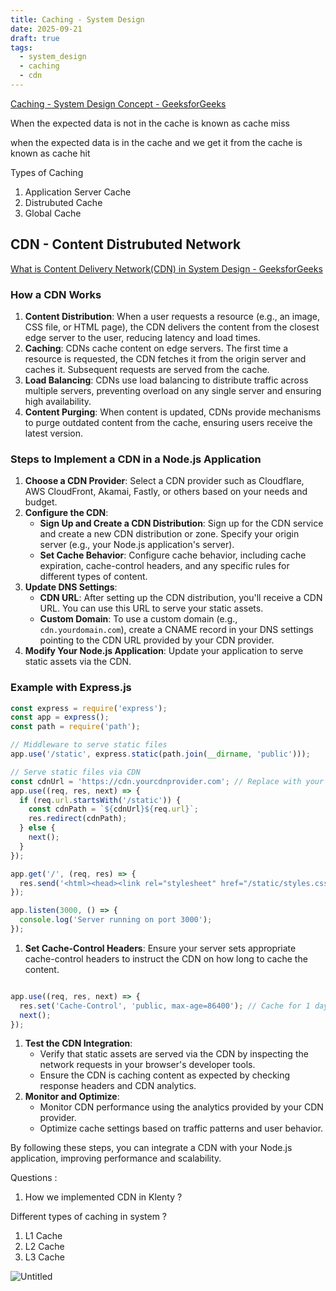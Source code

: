 ```yaml
---
title: Caching - System Design
date: 2025-09-21
draft: true
tags:
  - system_design
  - caching
  - cdn
---
```



[Caching - System Design Concept - GeeksforGeeks](https://www.geeksforgeeks.org/caching-system-design-concept-for-beginners/)

When the expected data is not in the cache is known as cache miss

when the expected data is in the cache and we get it from the cache is known as cache hit

Types of Caching

1. Application Server Cache
2. Distrubuted Cache
3. Global Cache

## CDN - Content Distrubuted Network

[What is Content Delivery Network(CDN) in System Design - GeeksforGeeks](https://www.geeksforgeeks.org/what-is-content-delivery-networkcdn-in-system-design/?ref=lbp)

### How a CDN Works

1. **Content Distribution**: When a user requests a resource (e.g., an image, CSS file, or HTML page), the CDN delivers the content from the closest edge server to the user, reducing latency and load times.
2. **Caching**: CDNs cache content on edge servers. The first time a resource is requested, the CDN fetches it from the origin server and caches it. Subsequent requests are served from the cache.
3. **Load Balancing**: CDNs use load balancing to distribute traffic across multiple servers, preventing overload on any single server and ensuring high availability.
4. **Content Purging**: When content is updated, CDNs provide mechanisms to purge outdated content from the cache, ensuring users receive the latest version.

### Steps to Implement a CDN in a Node.js Application

1. **Choose a CDN Provider**: Select a CDN provider such as Cloudflare, AWS CloudFront, Akamai, Fastly, or others based on your needs and budget.
2. **Configure the CDN**:
    - **Sign Up and Create a CDN Distribution**: Sign up for the CDN service and create a new CDN distribution or zone. Specify your origin server (e.g., your Node.js application's server).
    - **Set Cache Behavior**: Configure cache behavior, including cache expiration, cache-control headers, and any specific rules for different types of content.
3. **Update DNS Settings**:
    - **CDN URL**: After setting up the CDN distribution, you'll receive a CDN URL. You can use this URL to serve your static assets.
    - **Custom Domain**: To use a custom domain (e.g., `cdn.yourdomain.com`), create a CNAME record in your DNS settings pointing to the CDN URL provided by your CDN provider.
4. **Modify Your Node.js Application**: Update your application to serve static assets via the CDN.

### Example with Express.js

```javascript
const express = require('express');
const app = express();
const path = require('path');

// Middleware to serve static files
app.use('/static', express.static(path.join(__dirname, 'public')));

// Serve static files via CDN
const cdnUrl = 'https://cdn.yourcdnprovider.com'; // Replace with your CDN URL
app.use((req, res, next) => {
  if (req.url.startsWith('/static')) {
    const cdnPath = `${cdnUrl}${req.url}`;
    res.redirect(cdnPath);
  } else {
    next();
  }
});

app.get('/', (req, res) => {
  res.send('<html><head><link rel="stylesheet" href="/static/styles.css"></head><body>Hello World!</body></html>');
});

app.listen(3000, () => {
  console.log('Server running on port 3000');
});

```

1. **Set Cache-Control Headers**: Ensure your server sets appropriate cache-control headers to instruct the CDN on how long to cache the content.

```javascript

app.use((req, res, next) => {
  res.set('Cache-Control', 'public, max-age=86400'); // Cache for 1 day
  next();
});

```

1. **Test the CDN Integration**:
    - Verify that static assets are served via the CDN by inspecting the network requests in your browser's developer tools.
    - Ensure the CDN is caching content as expected by checking response headers and CDN analytics.
2. **Monitor and Optimize**:
    - Monitor CDN performance using the analytics provided by your CDN provider.
    - Optimize cache settings based on traffic patterns and user behavior.

By following these steps, you can integrate a CDN with your Node.js application, improving performance and scalability.

Questions : 

1. How  we implemented CDN  in Klenty ?

Different types of caching in system ?

1. L1 Cache
2. L2 Cache
3. L3 Cache

![Untitled](pics/Untitled.png)

